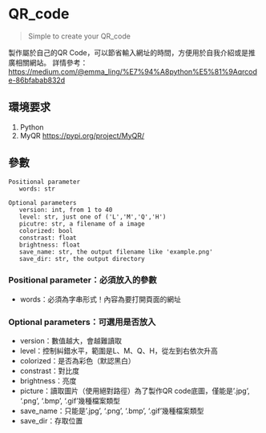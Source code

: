# QR_code
> Simple to create your QR_code

製作屬於自己的QR Code，可以節省輸入網址的時間，方便用於自我介紹或是推廣相關網站。
詳情參考：https://medium.com/@emma_ling/%E7%94%A8python%E5%81%9Aqrcode-86bfabab832d

## 環境要求
1. Python
2. MyQR
<https://pypi.org/project/MyQR/>


## 參數
```
Positional parameter
   words: str

Optional parameters
   version: int, from 1 to 40
   level: str, just one of ('L','M','Q','H')
   picutre: str, a filename of a image
   colorized: bool
   constrast: float
   brightness: float
   save_name: str, the output filename like 'example.png'
   save_dir: str, the output directory
```

### Positional parameter：必須放入的參數
* words：必須為字串形式！內容為要打開頁面的網址

### Optional parameters：可選用是否放入
* version：數值越大，會越難讀取
* level：控制糾錯水平，範圍是L、M、Q、H，從左到右依次升高
* colorized：是否為彩色（默認黑白）
* constrast：對比度
* brightness：亮度
* picture：讀取圖片（使用絕對路徑）為了製作QR code底圖，僅能是’.jpg’, ‘.png’, ‘.bmp’, ‘.gif’幾種檔案類型
* save_name：只能是’.jpg’, ‘.png’, ‘.bmp’, ‘.gif’幾種檔案類型
* save_dir：存取位置
